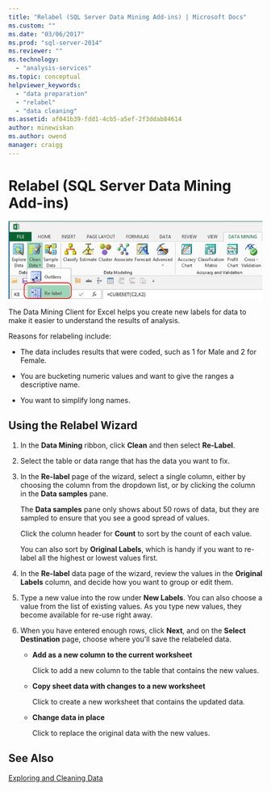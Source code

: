 ```yaml
---
title: "Relabel (SQL Server Data Mining Add-ins) | Microsoft Docs"
ms.custom: ""
ms.date: "03/06/2017"
ms.prod: "sql-server-2014"
ms.reviewer: ""
ms.technology: 
  - "analysis-services"
ms.topic: conceptual
helpviewer_keywords: 
  - "data preparation"
  - "relabel"
  - "data cleaning"
ms.assetid: af041b39-fdd1-4cb5-a5ef-2f3ddab84614
author: minewiskan
ms.author: owend
manager: craigg
---
```

# Relabel (SQL Server Data Mining Add-ins)
  ![Office 13 icon for Relabel tool](media/dm13-relabel.gif "Office 13 icon for Relabel tool")  
  
 The Data Mining Client for Excel helps you create new labels for data to make it easier to understand the results of analysis.  
  
 Reasons for relabeling include:  
  
-   The data includes results that were coded, such as 1 for Male and 2 for Female.  
  
-   You are bucketing numeric values and want to give the ranges a descriptive name.  
  
-   You want to simplify long names.  
  
## Using the Relabel Wizard  
  
1.  In the **Data Mining** ribbon, click **Clean** and then select **Re-Label**.  
  
2.  Select the table or data range that has the data you want to fix.  
  
3.  In the **Re-label** page of the wizard, select a single column, either by choosing the column from the dropdown list, or by clicking the column in the **Data samples** pane.  
  
     The **Data samples** pane only shows about 50 rows of data, but they are sampled to ensure that you see a good spread of values.  
  
     Click the column header for **Count** to sort by the count of each value.  
  
     You can also sort by **Original Labels**, which is handy if you want to re-label all the highest or lowest values first.  
  
4.  In the **Re-label** data page of the wizard, review the values in the **Original Labels** column, and decide how you want to group or edit them.  
  
5.  Type a new value into the row under **New Labels**. You can also choose a value from the list of existing values. As you type new values, they become available for re-use right away.  
  
6.  When you have entered enough rows, click **Next**, and on the **Select Destination** page, choose where you'll save the relabeled data.  
  
    -   **Add as a new column to the current worksheet**  
  
         Click to add a new column to the table that contains the new values.  
  
    -   **Copy sheet data with changes to a new worksheet**  
  
         Click to create a new worksheet that contains the updated data.  
  
    -   **Change data in place**  
  
         Click to replace the original data with the new values.  
  
## See Also  
 [Exploring and Cleaning Data](exploring-and-cleaning-data.md)  
  
  
